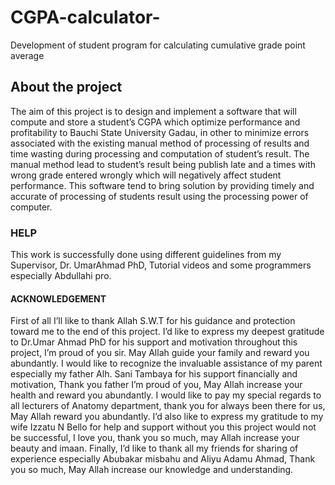 # CGPA-calculator-
Development of student  program for calculating cumulative grade point average 


## About the project
The aim of this project is to design and implement a software that will compute and store a student’s CGPA which optimize performance and profitability to Bauchi State University Gadau, in other to minimize errors associated with the existing manual method of processing of results and time wasting during processing and computation of student’s result. The manual method lead to student’s result being publish late and a times with wrong grade entered wrongly which will negatively affect student performance. This software tend to bring solution by providing timely and accurate of processing of students result using the processing power of computer.






### HELP
This work is successfully done using different guidelines from my Supervisor, Dr. UmarAhmad PhD, Tutorial videos and some programmers especially Abdullahi pro.


#### ACKNOWLEDGEMENT
First of all I’ll like to thank Allah S.W.T for his guidance and protection toward me to the end of this project. I’d like to express my deepest gratitude to Dr.Umar Ahmad PhD for his support and motivation throughout this project, I’m proud of you sir. May Allah guide your family and reward you abundantly. I would like to recognize the invaluable assistance of my parent especially my father Alh. Sani Tambaya for his support financially and motivation, Thank you father I’m proud of you, May Allah increase your health and reward you abundantly. I would like to pay my special regards to all lecturers of Anatomy department, thank you for always been there for us, May Allah reward you abundantly. 
I’d also like to express my gratitude to my wife Izzatu N Bello for help and support without you this project would not be successful, I love you, thank you so much, may Allah increase your beauty and imaan. 
Finally, I’d like to thank all my friends for  sharing of experience especially Abubakar misbahu and  Aliyu Adamu Ahmad, Thank you so much, May Allah increase our knowledge and understanding.





